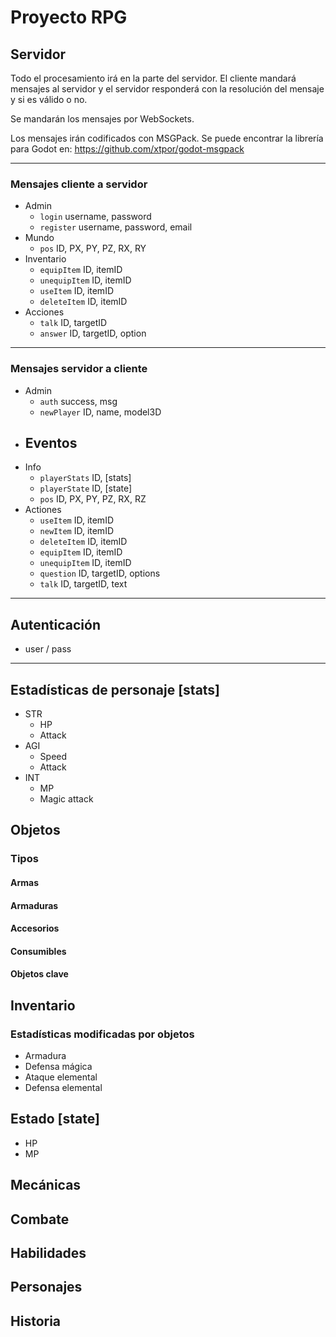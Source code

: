 # Proyecto RPG

## Servidor

Todo el procesamiento irá en la parte del servidor. El cliente mandará mensajes al servidor y el servidor responderá con la resolución del mensaje y si es válido o no.

Se mandarán los mensajes por WebSockets.

Los mensajes irán codificados con MSGPack. Se puede encontrar la librería para Godot en: https://github.com/xtpor/godot-msgpack

---

### Mensajes cliente a servidor

- Admin
    - `login` username, password
    - `register` username, password, email
- Mundo
    - `pos` ID, PX, PY, PZ, RX, RY
- Inventario
    - `equipItem` ID, itemID
    - `unequipItem` ID, itemID
    - `useItem` ID, itemID
    - `deleteItem` ID, itemID
- Acciones
    - `talk` ID, targetID
    - `answer` ID, targetID, option
---

### Mensajes servidor a cliente

- Admin
    - `auth` success, msg
    - `newPlayer` ID, name, model3D
- Eventos
    - 
- Info
    - `playerStats` ID, [stats]
    - `playerState` ID, [state]
    - `pos` ID, PX, PY, PZ, RX, RZ
- Actiones
    - `useItem` ID, itemID
    - `newItem` ID, itemID
    - `deleteItem` ID, itemID
    - `equipItem` ID, itemID
    - `unequipItem` ID, itemID
    - `question` ID, targetID, options
    - `talk` ID, targetID, text

---

## Autenticación

- user / pass

---

## Estadísticas de personaje [stats]

- STR
    - HP
    - Attack
- AGI
    - Speed
    - Attack
- INT
    - MP
    - Magic attack
    
## Objetos
### Tipos
#### Armas
#### Armaduras
#### Accesorios
#### Consumibles
#### Objetos clave

## Inventario

### Estadísticas modificadas por objetos
- Armadura
- Defensa mágica
- Ataque elemental
- Defensa elemental

## Estado [state]

- HP
- MP

## Mecánicas

## Combate 

## Habilidades

## Personajes

## Historia 
